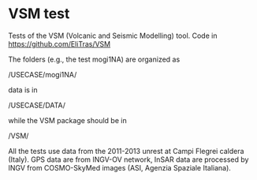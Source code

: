 # VSM test
Tests of the VSM (Volcanic and Seismic Modelling) tool. Code in https://github.com/EliTras/VSM

The folders (e.g., the test mogi1NA) are organized as

<path>/USECASE/mogi1NA/
  
data is in 
  
<path>/USECASE/DATA/
  
while the VSM package should be in
  
<path>/VSM/

All the tests use data from the 2011-2013 unrest at Campi Flegrei caldera (Italy). GPS data are from INGV-OV network, InSAR data are processed by INGV from COSMO-SkyMed images (ASI, Agenzia Spaziale Italiana).
